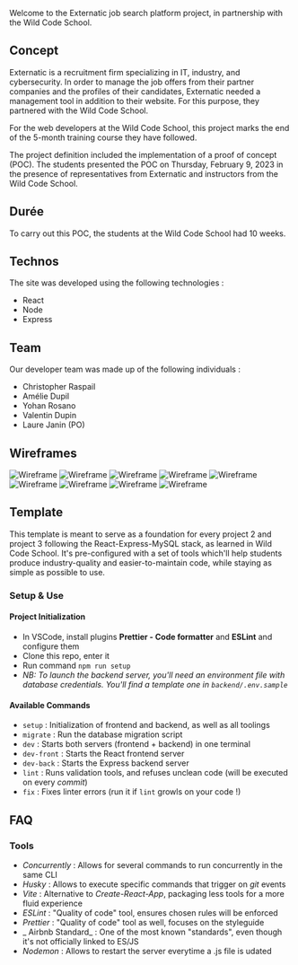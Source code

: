 Welcome to the Externatic job search platform project, in partnership with the Wild Code School.

## Concept

Externatic is a recruitment firm specializing in IT, industry, and cybersecurity. In order to manage the job offers from their partner companies and the profiles of their candidates, Externatic needed a management tool in addition to their website. For this purpose, they partnered with the Wild Code School.

For the web developers at the Wild Code School, this project marks the end of the 5-month training course they have followed.

The project definition included the implementation of a proof of concept (POC). The students presented the POC on Thursday, February 9, 2023 in the presence of representatives from Externatic and instructors from the Wild Code School.

## Durée

To carry out this POC, the students at the Wild Code School had 10 weeks.

## Technos

The site was developed using the following technologies :
- React
- Node
- Express

## Team

Our developer team was made up of the following individuals :
- Christopher Raspail
- Amélie Dupil
- Yohan Rosano
- Valentin Dupin
- Laure Janin (PO)

## Wireframes
![Wireframe](./frontend/src/assets/wireframes/wireframes1.jpg)
![Wireframe](./frontend/src/assets/wireframes/wireframes2.jpg)
![Wireframe](./frontend/src/assets/wireframes/wireframes3.jpg)
![Wireframe](./frontend/src/assets/wireframes/wireframes4.jpg)
![Wireframe](./frontend/src/assets/wireframes/wireframes5.jpg)
![Wireframe](./frontend/src/assets/wireframes/wireframes6.jpg)
![Wireframe](./frontend/src/assets/wireframes/wireframes4.jpg)
![Wireframe](./frontend/src/assets/wireframes/wireframes8.jpg)
![Wireframe](./frontend/src/assets/wireframes/wireframes9.jpg)

## Template

This template is meant to serve as a foundation for every project 2 and project 3 following the React-Express-MySQL stack, as learned in Wild Code School.
It's pre-configured with a set of tools which'll help students produce industry-quality and easier-to-maintain code, while staying as simple as possible to use.

### Setup & Use

#### Project Initialization

- In VSCode, install plugins **Prettier - Code formatter** and **ESLint** and configure them
- Clone this repo, enter it
- Run command `npm run setup`
- _NB: To launch the backend server, you'll need an environment file with database credentials. You'll find a template one in `backend/.env.sample`_

#### Available Commands

- `setup` : Initialization of frontend and backend, as well as all toolings
- `migrate` : Run the database migration script
- `dev` : Starts both servers (frontend + backend) in one terminal
- `dev-front` : Starts the React frontend server
- `dev-back` : Starts the Express backend server
- `lint` : Runs validation tools, and refuses unclean code (will be executed on every _commit_)
- `fix` : Fixes linter errors (run it if `lint` growls on your code !)

## FAQ

### Tools

- _Concurrently_ : Allows for several commands to run concurrently in the same CLI
- _Husky_ : Allows to execute specific commands that trigger on _git_ events
- _Vite_ : Alternative to _Create-React-App_, packaging less tools for a more fluid experience
- _ESLint_ : "Quality of code" tool, ensures chosen rules will be enforced
- _Prettier_ : "Quality of code" tool as well, focuses on the styleguide
- _ Airbnb Standard_ : One of the most known "standards", even though it's not officially linked to ES/JS
- _Nodemon_ : Allows to restart the server everytime a .js file is udated

